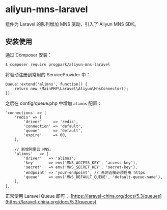 # aliyun-mns-laravel
组件为 Laravel 的队列增加 MNS 驱动，引入了 Aliyun MNS SDK。

## 安装使用
通过 Composer 安装：
```
$ composer require progpark/aliyun-mns-laravel
```
将驱动注册到常用的 ServiceProvider 中：
```
Queue::extend('alimns', function() {
    return new \MainPHP\Laravel\Aliyun\MnsConnector();
});
```
之后在 config/queue.php 中增加 `alimns` 配置：
```
'connections' => [
    'redis' => [
        'driver'     => 'redis',
        'connection' => 'default',
        'queue'      => 'default',
        'expire'     => 60,
    ],

    // 新增阿里云 MNS。
    'alimns'   => [
        'driver'   => 'alimns',
        'key'      => env('MNS_ACCESS_KEY', 'access-key'),
        'secret'   => env('MNS_SECRET_KEY', 'secret-key'),
        'endpoint' => 'your-endpoint', // 外网连接必须启用 https
        'queue'    => env('MNS_DEFAULT_QUEUE', 'default-queue-name'),
    ],
],
```
正常使用 Laravel Queue 即可：
[https://laravel-china.org/docs/5.3/queues](https://laravel-china.org/docs/5.3/queues)
